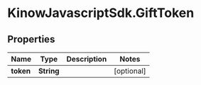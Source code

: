 # KinowJavascriptSdk.GiftToken

## Properties
Name | Type | Description | Notes
------------ | ------------- | ------------- | -------------
**token** | **String** |  | [optional] 


